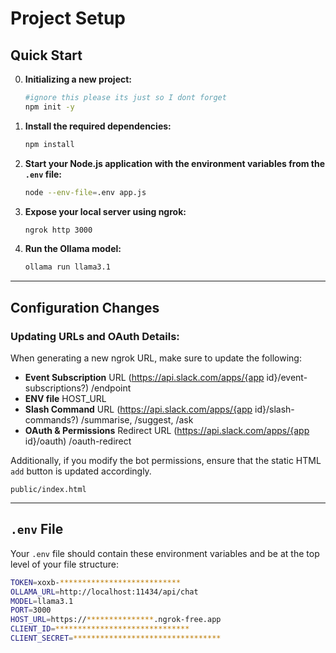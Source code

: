 # Project Setup

## Quick Start

0. **Initializing a new project:**

    ```bash
    #ignore this please its just so I dont forget
    npm init -y
    ```

1. **Install the required dependencies:**

    ```bash
    npm install
    ```

2. **Start your Node.js application with the environment variables from the `.env` file:**

    ```bash
    node --env-file=.env app.js
    ```

3. **Expose your local server using ngrok:**

    ```bash
    ngrok http 3000
    ```

4. **Run the Ollama model:**

    ```bash
    ollama run llama3.1
    ```

---

## Configuration Changes

### Updating URLs and OAuth Details:

When generating a new ngrok URL, make sure to update the following:

- **Event Subscription** URL (https://api.slack.com/apps/{app id}/event-subscriptions?) /endpoint
- **ENV file** HOST_URL
- **Slash Command** URL (https://api.slack.com/apps/{app id}/slash-commands?) /summarise, /suggest, /ask
- **OAuth & Permissions** Redirect URL (https://api.slack.com/apps/{app id}/oauth) /oauth-redirect


Additionally, if you modify the bot permissions, ensure that the static HTML `add` button is updated accordingly.

`public/index.html`

---

## `.env` File

Your `.env` file should contain these environment variables and be at the top level of your file structure:

```bash
TOKEN=xoxb-***************************
OLLAMA_URL=http://localhost:11434/api/chat
MODEL=llama3.1
PORT=3000
HOST_URL=https://***************.ngrok-free.app
CLIENT_ID=******************************
CLIENT_SECRET=*********************************
